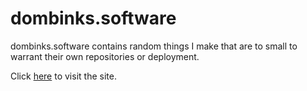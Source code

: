 # dombinks.software

dombinks.software contains random things I make that are to small to warrant their own repositories or deployment.

Click [here](http://www.dombinks.software) to visit the site.
